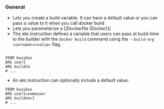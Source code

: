 ### General
- Lets you create a build variable. It can have a default value or you can pass a value to it when you call docker build
- Lets you parameterize a [[Dockerfile (Docker)]]
- The `ARG` instruction defines a variable that users can pass at build-time to the builder with the `docker build` command using the `--build-arg <varname>=<value>` flag.
```

FROM busybox
ARG user1
ARG buildno
# ...
```
- An `ARG` instruction can optionally include a default value:
```
FROM busybox
ARG user1=someuser
ARG buildno=1
# ...
```